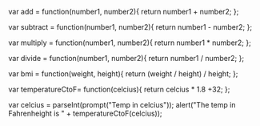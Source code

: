 var add = function(number1, number2){
  return number1 + number2;
};

var subtract = function(number1, number2){
  return number1 - number2;
};

var multiply = function(number1, number2){
  return number1 * number2;
};

var divide = function(number1, number2){
  return number1 / number2;
};

var bmi = function(weight, height){
  return (weight / height) / height;
};

var temperatureCtoF= function(celcius){
  return celcius * 1.8 +32;
};

var celcius = parseInt(prompt("Temp in celcius"));
alert("The temp in Fahrenheight is " + temperatureCtoF(celcius));
